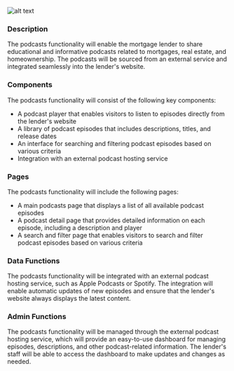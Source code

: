 
![alt text](https://imagedelivery.net/6zvbH8ejfUWPqBF2dDyuGg/8a2b2d77-8c55-4def-b0bb-595ce1f50c00/public "Title")


### Description
The podcasts functionality will enable the mortgage lender to share educational and informative podcasts related to mortgages, real estate, and homeownership. The podcasts will be sourced from an external service and integrated seamlessly into the lender's website.

### Components
The podcasts functionality will consist of the following key components:
- A podcast player that enables visitors to listen to episodes directly from the lender's website
- A library of podcast episodes that includes descriptions, titles, and release dates
- An interface for searching and filtering podcast episodes based on various criteria
- Integration with an external podcast hosting service

### Pages
The podcasts functionality will include the following pages:
- A main podcasts page that displays a list of all available podcast episodes
- A podcast detail page that provides detailed information on each episode, including a description and player
- A search and filter page that enables visitors to search and filter podcast episodes based on various criteria

### Data Functions
The podcasts functionality will be integrated with an external podcast hosting service, such as Apple Podcasts or Spotify. The integration will enable automatic updates of new episodes and ensure that the lender's website always displays the latest content. 

### Admin Functions
The podcasts functionality will be managed through the external podcast hosting service, which will provide an easy-to-use dashboard for managing episodes, descriptions, and other podcast-related information. The lender's staff will be able to access the dashboard to make updates and changes as needed. 